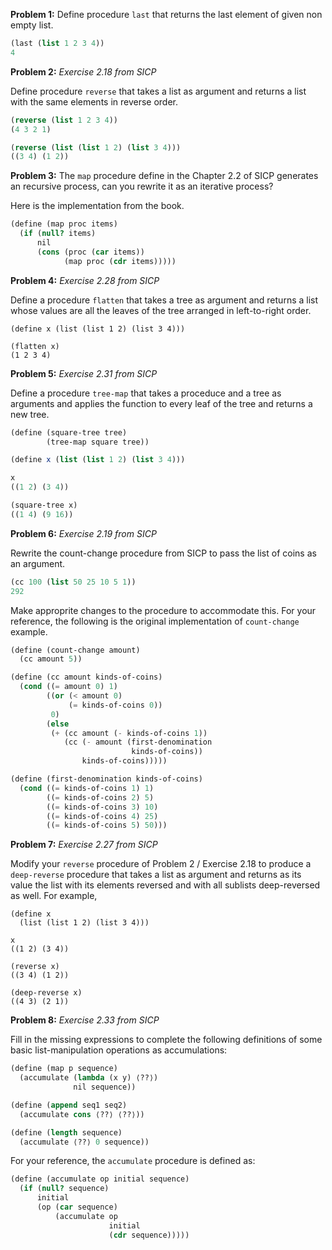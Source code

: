 **Problem 1:** Define procedure `last` that returns the last element of given non empty list.

```scheme
(last (list 1 2 3 4))
4
```

**Problem 2:** _Exercise 2.18 from SICP_

Define procedure `reverse` that takes a list as argument and returns a list with the same elements in reverse order.

```scheme
(reverse (list 1 2 3 4))
(4 3 2 1)

(reverse (list (list 1 2) (list 3 4)))
((3 4) (1 2))
```

**Problem 3:** The `map` procedure define in the Chapter 2.2 of SICP generates an recursive process, can you rewrite it as an iterative process?

Here is the implementation from the book.

```scheme
(define (map proc items)
  (if (null? items)
      nil
      (cons (proc (car items))
            (map proc (cdr items)))))
```

**Problem 4:** _Exercise 2.28 from SICP_

Define a procedure `flatten` that takes a tree as argument and returns a list whose values are all the leaves of the tree arranged in left-to-right order.

```
(define x (list (list 1 2) (list 3 4)))

(flatten x)
(1 2 3 4)
```

**Problem 5:** _Exercise 2.31 from SICP_

Define a procedure `tree-map` that takes a proceduce and a tree as arguments and applies the function to every leaf of the tree and returns a new tree.

```scheme
(define (square-tree tree)
        (tree-map square tree))

(define x (list (list 1 2) (list 3 4)))

x
((1 2) (3 4))

(square-tree x)
((1 4) (9 16))
```

**Problem 6:** _Exercise 2.19 from SICP_

Rewrite the count-change procedure from SICP to pass the list of coins as an argument.

```scheme
(cc 100 (list 50 25 10 5 1))
292
```

Make approprite changes to the procedure to accommodate this. For your reference, the following is the original implementation of `count-change` example.

```scheme
(define (count-change amount)
  (cc amount 5))

(define (cc amount kinds-of-coins)
  (cond ((= amount 0) 1)
        ((or (< amount 0)
             (= kinds-of-coins 0))
         0)
        (else
         (+ (cc amount (- kinds-of-coins 1))
            (cc (- amount (first-denomination
                           kinds-of-coins))
                kinds-of-coins)))))

(define (first-denomination kinds-of-coins)
  (cond ((= kinds-of-coins 1) 1)
        ((= kinds-of-coins 2) 5)
        ((= kinds-of-coins 3) 10)
        ((= kinds-of-coins 4) 25)
        ((= kinds-of-coins 5) 50)))
```

**Problem 7:** _Exercise 2.27 from SICP_

Modify your `reverse` procedure of Problem 2 / Exercise 2.18 to produce a `deep-reverse` procedure that takes a list as argument and returns as its value the list with its elements reversed and with all sublists deep-reversed as well. For example,

```
(define x
  (list (list 1 2) (list 3 4)))

x
((1 2) (3 4))

(reverse x)
((3 4) (1 2))

(deep-reverse x)
((4 3) (2 1))
```

**Problem 8:** _Exercise 2.33 from SICP_

Fill in the missing expressions to complete the following definitions of some basic list-manipulation operations as accumulations:

```scheme
(define (map p sequence)
  (accumulate (lambda (x y) ⟨??⟩)
              nil sequence))

(define (append seq1 seq2)
  (accumulate cons ⟨??⟩ ⟨??⟩))

(define (length sequence)
  (accumulate ⟨??⟩ 0 sequence))
```

For your reference, the `accumulate` procedure is defined as:

```scheme
(define (accumulate op initial sequence)
  (if (null? sequence)
      initial
      (op (car sequence)
          (accumulate op
                      initial
                      (cdr sequence)))))
```
